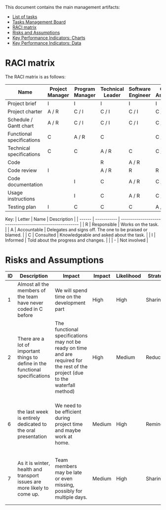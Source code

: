 This document contains the main management artifacts:
- [List of tasks](https://algosup-my.sharepoint.com/:x:/p/benoit_dekeyn/ET3X56ZmAw1PpLeTLcSubvIB5y_Ylk7CU37q7dEQzBlDig?e=cXOKuN&nav=MTVfe0Q4MzdGRDRCLTJBNUItNDE3OC1CRjQ0LTk0RTE1MzhCRDAzQX0)
- [Tasks Management Board](https://trello.com/b/fyHkoXl9/virtual-processor-team-4)
- [RACI matrix](#raci-matrix)
- [Risks and Assumptions](#risks-and-assumptions)
- [Key Performance Indicators: Charts](https://algosup-my.sharepoint.com/:x:/p/benoit_dekeyn/ET3X56ZmAw1PpLeTLcSubvIB5y_Ylk7CU37q7dEQzBlDig?e=6n05sR&nav=MTVfezAwMDAwMDAwLTAwMDEtMDAwMC0wMDAwLTAwMDAwMDAwMDAwMH0) 
- [Key Performance Indicators: Data](https://algosup-my.sharepoint.com/:x:/p/benoit_dekeyn/ET3X56ZmAw1PpLeTLcSubvIB5y_Ylk7CU37q7dEQzBlDig?e=hhtu4A&nav=MTVfezQ3RjI0RTkyLUVFMDYtNDY1MS04MzE3LUM2Qjc4MzJERkU4Nn0)


# RACI matrix

The RACI matrix is as follows:

| Name                      | Project Manager | Program Manager | Technical Leader | Software Engineer | Quality Assurance | Client | Stakeholders |
| ------------------------- | --------------- | --------------- | ---------------- | ----------------- | ----------------- | ------ | ------------ |
| Project brief             | I               | I               | I                | I                 | I                 | A / R  | C            |
| Project charter           | A / R           | C / I           | C / I            | C / I             | C / I             | C      | C / I        |
| Schedule / Gantt chart    | A / R           | C / I           | C / I            | C / I             | C / I             |        | I            |
| Functional specifications | C               | A / R           | C                |                   | C / I             | C      | I            |
| Technical specifications  | C               | C               | A / R            | C                 | C / I             | C      | I            |
| Code                      |                 |                 | R                | A / R             |                   |        |              |
| Code review               | I               |                 | A / R            | R                 | R                 |        |              |
| Code documentation        |                 | I               | C                | A / R             | C / I             | I      |              |
| Usage instructions        |                 | I               | C                | A / R             | C / I             | I      |              |
| Testing plan              | I               | C               | C                | C                 | A / R             | I      |              |

Key:
| Letter | Name        | Description                                               |
| ------ | ----------- | --------------------------------------------------------- |
| R      | Responsible | Works on the task.                                        |
| A      | Accountable | Delegates and signs off. The one to be praised or blamed. |
| C      | Consulted   | Knowledgeable and asked about the task.                   |
| I      | Informed    | Told about the progress and changes.                      |
|        | -           | Not involved                                              |


# Risks and Assumptions

| ID   | Description                                                  | Impact                                                       | Impact | Likelihood | Strategy  | Solution                                                     |
| ---- | ------------------------------------------------------------ | ------------------------------------------------------------ | ------ | ---------- | --------- | ------------------------------------------------------------ |
| 1    | Almost all the members of the team have never coded in C before | We will spend time on the development part                   | High   | High       | Sharing   | Have other members of the group help when necessary.         |
| 2    | There are a lot of important things to define in the functional specifications | The functional specifications may not be ready on time and are required for the rest of the project (due to the waterfall method) | High   | Medium     | Reduction | Start with the most simple and fundamental specifications and go to more detailed ones. |
| 6    | the last week is entirely dedicated to the oral presentation | We need to be efficient during project time and maybe work at home. | Medium | High       | Reminding | Remind well to everybody in the team that we don't have such time for this project, above all at the end |
| 7    | As it is winter, health and transport issues are more likely to come up. | Team members may be late or even missing, possibly for multiple days. | Medium | High       | Sharing   | The work of missing member will either be shared to other, done later, or done remotely. |

